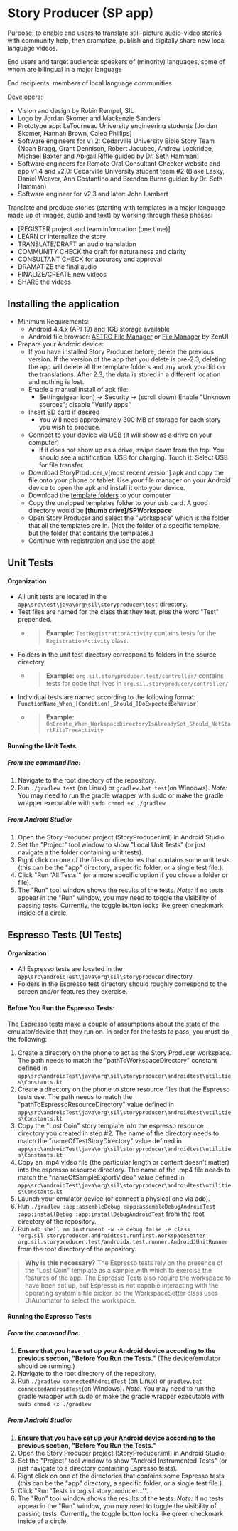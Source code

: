 # Story Producer (SP app)

Purpose: to enable end users to translate still-picture audio-video stories with community help, then dramatize, publish and digitally share new local language videos. 

End users and target audience: speakers of (minority) languages, some of whom are bilingual in a major language

End recipients: members of local language communities

Developers:  
   * Vision and design by Robin Rempel, SIL
   * Logo by Jordan Skomer and Mackenzie Sanders
   * Prototype app: LeTourneau University engineering students (Jordan Skomer, Hannah Brown, Caleb Phillips)
   * Software engineers for v1.2: Cedarville University Bible Story Team (Noah Bragg, Grant Dennison, Robert Jacubec, Andrew Lockridge, Michael Baxter and Abigail Riffle guided by Dr. Seth Hamman)
   * Software engineers for Remote Oral Consultant Checker website and app v1.4 and v2.0: Cedarville University student team #2 (Blake Lasky, Daniel Weaver, Ann Costantino and Brendon Burns guided by Dr. Seth Hamman)
   * Software engineer for v2.3 and later: John Lambert

Translate and produce stories (starting with templates in a major language made up of images, audio and text) by working through these phases:  
* [REGISTER project and team information (one time)]
* LEARN or internalize the story
* TRANSLATE/DRAFT an audio translation
* COMMUNITY CHECK the draft for naturalness and clarity
* CONSULTANT CHECK for accuracy and approval
* DRAMATIZE the final audio
* FINALIZE/CREATE new videos
* SHARE the videos

## Installing the application
* Minimum Requirements:  
    * Android 4.4.x (API 19) and 1GB storage available
    * Android file browser: [ASTRO File Manager](https://play.google.com/store/apps/details?id=com.metago.astro&hl=en) or [File Manager](https://play.google.com/store/apps/details?id=com.asus.filemanager&hl=en) by ZenUI  
* Prepare your Android device: 
    * If you have installed Story Producer before, delete the previous version. If the version of the app that you delete is pre-2.3, deleting the app will delete all the template folders and any work you did on the translations.  After 2.3, the data is stored in a different location and nothing is lost.
    * Enable a manual install of apk file: 
        * Settings(gear icon) -> Security -> (scroll down) Enable "Unknown sources"; disable "Verify apps"
    * Insert SD card if desired
         * You will need approximately 300 MB of storage for each story you wish to produce.
    * Connect to your device via USB (it will show as a drive on your computer)
        * If it does not show up as a drive, swipe down from the top.  You should see a notification: USB for charging.  Touch it.  Select USB for file transfer.
    * Download StoryProducer_v[most recent version].apk and copy the file onto your phone or tablet. Use your file manager on your Android device to open the apk and install it onto your device.
    * Download the [template folders](https://drive.google.com/drive/folders/0Bw7whhMtjqJTVkljWlY0akZXeDg?usp=sharing) to your computer
    * Copy the unzipped templates folder to your usb card.  A good directory would be **\[thumb drive\]/SPWorkspace**
    * Open Story Producer and select the "workspace" which is the folder that all the templates are in.  (Not the folder of a specific template, but the folder that contains the templates.)
    * Continue with registration and use the app!

## Unit Tests
#### Organization
* All unit tests are located in the `app\src\test\java\org\sil\storyproducer\test` directory.
* Test files are named for the class that they test, plus the word "Test" prepended.
    * >**Example:** `TestRegistrationActivity` contains tests for the `RegistrationActivity` class.
* Folders in the unit test directory correspond to folders in the source directory.
    * >**Example:** `org.sil.storyproducer.test/controller/` contains tests for code that lives in `org.sil.storyproducer/controller/`
* Individual tests are named according to the following format: `FunctionName_When_[Condition]_Should_[DoExpectedBehavior]`
    * >**Example:** `OnCreate_When_WorkspaceDirectoryIsAlreadySet_Should_NotStartFileTreeActivity`

#### Running the Unit Tests
##### From the command line:
1. Navigate to the root directory of the repository.
2. Run `./gradlew test` (on Linux) or `gradlew.bat test`(on Windows).
*Note:* You may need to run the gradle wrapper with sudo or make the gradle wrapper executable with `sudo chmod +x ./gradlew`
##### From Android Studio:
1. Open the Story Producer project (StoryProducer.iml) in Android Studio.
2. Set the "Project" tool window to show "Local Unit Tests" (or just navigate a the folder containing unit tests).
3. Right click on one of the files or directories that contains some unit tests (this can be the "app" directory, a specific folder, or a single test file.).
4. Click "Run 'All Tests'" (or a more specific option if you chose a folder or file).
5. The "Run" tool window shows the results of the tests.
*Note:* If no tests appear in the "Run" window, you may need to toggle the visibility of passing tests. Currently, the toggle button looks like green checkmark inside of a circle.

## Espresso Tests (UI Tests)
#### Organization
* All Espresso tests are located in the `app\src\androidTest\java\org\sil\storyproducer` directory.
* Folders in the Espresso test directory should roughly correspond to the screen and/or features they exercise.

#### Before You Run the Espresso Tests:
The Espresso tests make a couple of assumptions about the state of the emulator/device that they run on. In order for the tests to pass, you must do the following:
1. Create a directory on the phone to act as the Story Producer workspace. The path needs to match the "pathToWorkspaceDirectory" constant defined in `app\src\androidTest\java\org\sil\storyproducer\androidtest\utilities\Constants.kt`
2. Create a directory on the phone to store resource files that the Espresso tests use. The path needs to match the "pathToEspressoResourceDirectory" value defined in `app\src\androidTest\java\org\sil\storyproducer\androidtest\utilities\Constants.kt`
3. Copy the "Lost Coin" story template into the espresso resource directory you created in step #2. The name of the directory needs to match the "nameOfTestStoryDirectory" value defined in `app\src\androidTest\java\org\sil\storyproducer\androidtest\utilities\Constants.kt`
4. Copy an .mp4 video file (the particular length or content doesn't matter) into the espresso resource directory. The name of the .mp4 file needs to match the "nameOfSampleExportVideo" value defined in `app\src\androidTest\java\org\sil\storyproducer\androidtest\utilities\Constants.kt`
5. Launch your emulator device (or connect a physical one via adb).
6. Run `./gradlew :app:assembleDebug :app:assembleDebugAndroidTest :app:installDebug :app:installDebugAndroidTest` from the root directory of the repository.
7. Run `adb shell am instrument -w -e debug false -e class 'org.sil.storyproducer.androidtest.runfirst.WorkspaceSetter' org.sil.storyproducer.test/androidx.test.runner.AndroidJUnitRunner` from the root directory of the repository.

> **Why is this necessary?** The Espresso tests rely on the presence of the "Lost Coin" template as a sample with which to exercise the features of the app. The Espresso Tests also require the workspace to have been set up, but Espresso is not capable interacting with the operating system's file picker, so the WorkspaceSetter class uses UIAutomator to select the workspace.

#### Running the Espresso Tests
##### From the command line:
1. **Ensure that you have set up your Android device according to the previous section, "Before You Run the Tests."** (The device/emulator should be running.)
2. Navigate to the root directory of the repository.
3. Run `./gradlew connectedAndroidTest` (on Linux) or `gradlew.bat connectedAndroidTest`(on Windows).
*Note:* You may need to run the gradle wrapper with sudo or make the gradle wrapper executable with `sudo chmod +x ./gradlew`
##### From Android Studio:
1. **Ensure that you have set up your Android device according to the previous section, "Before You Run the Tests."**
2. Open the Story Producer project (StoryProducer.iml) in Android Studio.
3. Set the "Project" tool window to show "Android Instrumented Tests" (or just navigate to a directory containing Espresso tests).
4. Right click on one of the directories that contains some Espresso tests (this can be the "app" directory, a specific folder, or a single test file.).
5. Click "Run 'Tests in org.sil.storyproducer...'".
6. The "Run" tool window shows the results of the tests.
*Note:* If no tests appear in the "Run" window, you may need to toggle the visibility of passing tests. Currently, the toggle button looks like green checkmark inside of a circle.
